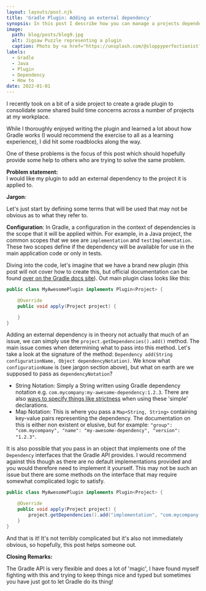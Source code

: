 ```yaml
---
layout: layouts/post.njk
title: 'Gradle Plugin: Adding an external dependency'
synopsis: In this post I describe how you can manage a projects dependencies from within a Gradle plugin
image: 
  path: blog/posts/blog9.jpg
  alt: Jigsaw Puzzle representing a plugin
  caption: Photo by <a href="https://unsplash.com/@sloppyperfectionist?utm_source=unsplash&amp;utm_medium=referral&amp;utm_content=creditCopyText">Hans-Peter Gauster</a> on <a href="https://unsplash.com/?utm_source=unsplash&amp;utm_medium=referral&amp;utm_content=creditCopyText">Unsplash</a>
labels:
  - Gradle
  - Java
  - Plugin
  - Dependency
  - How to
date: 2022-01-01
---
```


I recently took on a bit of a side project to create a grade plugin to consolidate some shared build time concerns across a number of projects at my workplace. 

While I thoroughly enjoyed writing the plugin and learned a lot about how Gradle works (I would recommend the exercise to all as a learning experience), I did hit some roadblocks along the way. 

One of these problems is the focus of this post which should hopefully provide some help to others who are trying to solve the same problem.

**Problem statement:**<br/>
I would like my plugin to add an external dependency to the project it is applied to.

<custom-element>
    <banner type="info">

**Jargon**:

Let's just start by defining some terms that will be used that may not be obvious as to what they refer to.

**Configuration**: In Gradle, a configuration in the context of dependencies is the scope that it will be applied within. For example, in a Java project, the common scopes that we see are `implementation` and `testImplementation`. These two scopes define if the dependency will be available for use in the main application code or only in tests.

 </banner>
</custom-element>

Diving into the code, let's imagine that we have a brand new plugin (this post will not cover how to create this, but official documentation can be found [over on the Gradle docs site](https://docs.gradle.org/current/userguide/custom_plugins.html)). Out main plugin class looks like this:

```java
public class MyAwesomePlugin implements Plugin<Project> {

    @Override
    public void apply(Project project) {

    }
}
```
Adding an external dependency is in theory not actually that much of an issue, we can simply use the `project.getDependencies().add()` method. The main issue comes when determining what to pass into this method. Let's take a look at the signature of the method: `Dependency add(String configurationName, Object dependencyNotation)`. We know what `configurationName` is (see jargon section above), but what on earth are we supposed to pass as `dependencyNotation`?

- String Notation: Simply a String written using Gradle dependency notation e.g. `com.mycompany:my-awesome-dependency:1.2.3`. There are also [ways to specify things like strictness](https://docs.gradle.org/current/userguide/single_versions.html#simple_version_declaration_semantics) when using these 'simple' declarations.
- Map Notation: This is where you pass a `Map<String, String>` containing key-value pairs representing the dependency. The documentation on this is either non existent or elusive, but for example: `"group": "com.mycompany", "name": "my-awesome-dependency", "version": "1.2.3"`.

It is also possible that you pass in an object that implements one of the `Dependency` interfaces that the Gradle API provides. I would recommend against this though as there are no default implementations provided and you would therefore need to implement it yourself. This may not be such an issue but there are some methods on the interface that may require somewhat complicated logic to satisfy.

```java
public class MyAwesomePlugin implements Plugin<Project> {

    @Override
    public void apply(Project project) {
        project.getDependencies().add("implementation", "com.mycompany:my-awesome-dependency:1.2.3");
    }
}
```
And that is it! It's not terribly complicated but it's also not immediately obvious, so hopefully, this post helps someone out.

**Closing Remarks:**

The Gradle API is very flexible and does a lot of 'magic', I have found myself fighting with this and trying to keep things nice and typed but sometimes you have just got to let Gradle do its thing!

